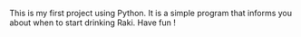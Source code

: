 This is my first project using Python. It is a simple program that informs you about when to start drinking Raki.
Have fun !


